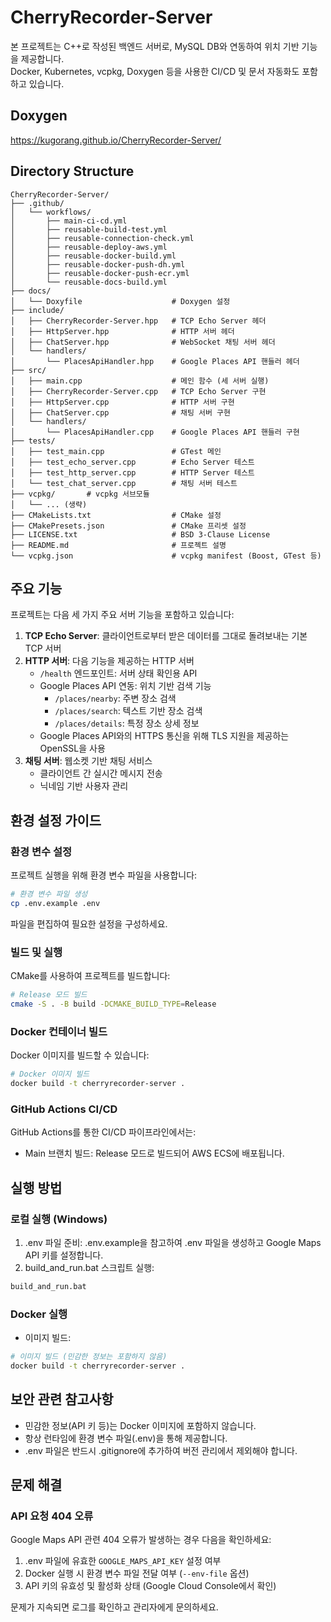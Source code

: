 # CherryRecorder-Server

본 프로젝트는 C++로 작성된 백엔드 서버로, MySQL DB와 연동하여 위치 기반 기능을 제공합니다.  
Docker, Kubernetes, vcpkg, Doxygen 등을 사용한 CI/CD 및 문서 자동화도 포함하고 있습니다.

## Doxygen

<https://kugorang.github.io/CherryRecorder-Server/>

## Directory Structure

```plaintext
CherryRecorder-Server/
├── .github/
│   └── workflows/
│       ├── main-ci-cd.yml
│       ├── reusable-build-test.yml
│       ├── reusable-connection-check.yml
│       ├── reusable-deploy-aws.yml
│       ├── reusable-docker-build.yml
│       ├── reusable-docker-push-dh.yml
│       ├── reusable-docker-push-ecr.yml
│       └── reusable-docs-build.yml
├── docs/
│   └── Doxyfile                    # Doxygen 설정
├── include/
│   ├── CherryRecorder-Server.hpp   # TCP Echo Server 헤더
│   ├── HttpServer.hpp              # HTTP 서버 헤더
│   ├── ChatServer.hpp              # WebSocket 채팅 서버 헤더
│   └── handlers/
│       └── PlacesApiHandler.hpp    # Google Places API 핸들러 헤더
├── src/
│   ├── main.cpp                    # 메인 함수 (세 서버 실행)
│   ├── CherryRecorder-Server.cpp   # TCP Echo Server 구현
│   ├── HttpServer.cpp              # HTTP 서버 구현
│   ├── ChatServer.cpp              # 채팅 서버 구현
│   └── handlers/
│       └── PlacesApiHandler.cpp    # Google Places API 핸들러 구현
├── tests/
│   ├── test_main.cpp               # GTest 메인
│   ├── test_echo_server.cpp        # Echo Server 테스트
│   ├── test_http_server.cpp        # HTTP Server 테스트
│   └── test_chat_server.cpp        # 채팅 서버 테스트
├── vcpkg/       # vcpkg 서브모듈
│   └── ... (생략)
├── CMakeLists.txt                  # CMake 설정
├── CMakePresets.json               # CMake 프리셋 설정
├── LICENSE.txt                     # BSD 3-Clause License
├── README.md                       # 프로젝트 설명
└── vcpkg.json                      # vcpkg manifest (Boost, GTest 등)
```

## 주요 기능

프로젝트는 다음 세 가지 주요 서버 기능을 포함하고 있습니다:

1. **TCP Echo Server**: 클라이언트로부터 받은 데이터를 그대로 돌려보내는 기본 TCP 서버
2. **HTTP 서버**: 다음 기능을 제공하는 HTTP 서버
   - `/health` 엔드포인트: 서버 상태 확인용 API
   - Google Places API 연동: 위치 기반 검색 기능
     - `/places/nearby`: 주변 장소 검색
     - `/places/search`: 텍스트 기반 장소 검색
     - `/places/details`: 특정 장소 상세 정보
   - Google Places API와의 HTTPS 통신을 위해 TLS 지원을 제공하는 OpenSSL을 사용
3. **채팅 서버**: 웹소켓 기반 채팅 서비스
   - 클라이언트 간 실시간 메시지 전송
   - 닉네임 기반 사용자 관리

## 환경 설정 가이드

### 환경 변수 설정

프로젝트 실행을 위해 환경 변수 파일을 사용합니다:

```bash
# 환경 변수 파일 생성
cp .env.example .env
```

파일을 편집하여 필요한 설정을 구성하세요.

### 빌드 및 실행

CMake를 사용하여 프로젝트를 빌드합니다:

```bash
# Release 모드 빌드
cmake -S . -B build -DCMAKE_BUILD_TYPE=Release
```

### Docker 컨테이너 빌드

Docker 이미지를 빌드할 수 있습니다:

```bash
# Docker 이미지 빌드
docker build -t cherryrecorder-server .
```

### GitHub Actions CI/CD

GitHub Actions를 통한 CI/CD 파이프라인에서는:

- Main 브랜치 빌드: Release 모드로 빌드되어 AWS ECS에 배포됩니다.

## 실행 방법

### 로컬 실행 (Windows)

1. .env 파일 준비: .env.example을 참고하여 .env 파일을 생성하고 Google Maps API 키를 설정합니다.
2. build_and_run.bat 스크립트 실행:

```bash
build_and_run.bat
```

### Docker 실행

- 이미지 빌드:

```bash
# 이미지 빌드 (민감한 정보는 포함하지 않음)
docker build -t cherryrecorder-server .
```

## 보안 관련 참고사항

- 민감한 정보(API 키 등)는 Docker 이미지에 포함하지 않습니다.
- 항상 런타임에 환경 변수 파일(.env)을 통해 제공합니다.
- .env 파일은 반드시 .gitignore에 추가하여 버전 관리에서 제외해야 합니다.

## 문제 해결

### API 요청 404 오류

Google Maps API 관련 404 오류가 발생하는 경우 다음을 확인하세요:

1. .env 파일에 유효한 `GOOGLE_MAPS_API_KEY` 설정 여부
2. Docker 실행 시 환경 변수 파일 전달 여부 (`--env-file` 옵션)
3. API 키의 유효성 및 활성화 상태 (Google Cloud Console에서 확인)

문제가 지속되면 로그를 확인하고 관리자에게 문의하세요.
